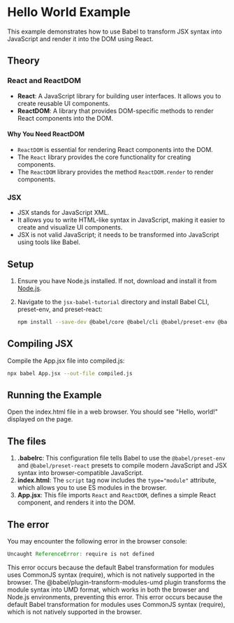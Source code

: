 # Hello World Example

This example demonstrates how to use Babel to transform JSX syntax into JavaScript and render it into the DOM using React.

## Theory

### React and ReactDOM

- **React**: A JavaScript library for building user interfaces. It allows you to create reusable UI components.
- **ReactDOM**: A library that provides DOM-specific methods to render React components into the DOM.

#### Why You Need ReactDOM

- `ReactDOM` is essential for rendering React components into the DOM.
- The `React` library provides the core functionality for creating components.
- The `ReactDOM` library provides the method `ReactDOM.render` to render components.

### JSX

- JSX stands for JavaScript XML.
- It allows you to write HTML-like syntax in JavaScript, making it easier to create and visualize UI components.
- JSX is not valid JavaScript; it needs to be transformed into JavaScript using tools like Babel.

## Setup

1. Ensure you have Node.js installed. If not, download and install it from [Node.js](https://nodejs.org/).

2. Navigate to the `jsx-babel-tutorial` directory and install Babel CLI, preset-env, and preset-react:
   ```sh
   npm install --save-dev @babel/core @babel/cli @babel/preset-env @babel/preset-react
   ```

## Compiling JSX

Compile the App.jsx file into compiled.js:

```sh
npx babel App.jsx --out-file compiled.js
```

## Running the Example

Open the index.html file in a web browser. You should see "Hello, world!" displayed on the page.

## The files

1. **.babelrc**: This configuration file tells Babel to use the `@babel/preset-env` and `@babel/preset-react` presets to compile modern JavaScript and JSX syntax into browser-compatible JavaScript.
2. **index.html**: The `script` tag now includes the `type="module"` attribute, which allows you to use ES modules in the browser.
3. **App.jsx**: This file imports `React` and `ReactDOM`, defines a simple React component, and renders it into the DOM.

## The error

You may encounter the following error in the browser console:

```javascript
Uncaught ReferenceError: require is not defined
```

This error occurs because the default Babel transformation for modules uses CommonJS syntax (require), which is not natively supported in the browser. The @babel/plugin-transform-modules-umd plugin transforms the module syntax into UMD format, which works in both the browser and Node.js environments, preventing this error.
This error occurs because the default Babel transformation for modules uses CommonJS syntax (require), which is not natively supported in the browser.
